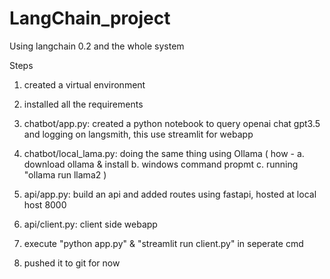 # LangChain_project
Using langchain 0.2 and the whole system

Steps
1) created a virtual environment
2) installed all the requirements
3) chatbot/app.py: created a python notebook to query openai chat gpt3.5 and logging on langsmith, this use streamlit for webapp
4) chatbot/local_lama.py: doing the same thing using Ollama 
    ( how - a. download ollama & install
            b. windows command propmt 
            c. running "ollama run llama2
    )

5) api/app.py: build an api and added routes using fastapi, hosted at local host 8000
6) api/client.py: client side webapp 
7) execute "python app.py" & "streamlit run client.py" in seperate cmd
100) pushed it to git for now